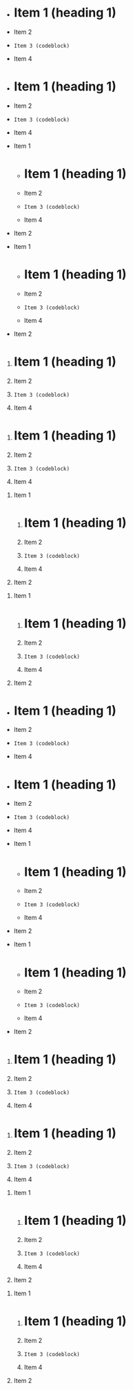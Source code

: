 - # Item 1 (heading 1)

- Item 2

- ```
  Item 3 (codeblock)
  ```

- Item 4

<!-- LIST_SEPARATOR -->

- # Item 1 (heading 1)
- Item 2
- ```
  Item 3 (codeblock)
  ```
- <p>Item 4</p>

<!-- LIST_SEPARATOR -->

- Item 1
  - # Item 1 (heading 1)
  
  - Item 2
  
  - ```
    Item 3 (codeblock)
    ```
  
  - Item 4
- Item 2

<!-- LIST_SEPARATOR -->

- Item 1
  - # Item 1 (heading 1)
  - Item 2
  - ```
    Item 3 (codeblock)
    ```
  - <p>Item 4</p>
- Item 2

1. # Item 1 (heading 1)

2. Item 2

3. ```
   Item 3 (codeblock)
   ```

4. Item 4

<!-- LIST_SEPARATOR -->

1. # Item 1 (heading 1)
2. Item 2
3. ```
   Item 3 (codeblock)
   ```
4. <p>Item 4</p>

<!-- LIST_SEPARATOR -->

1. Item 1
   1. # Item 1 (heading 1)
   
   2. Item 2
   
   3. ```
      Item 3 (codeblock)
      ```
   
   4. Item 4
2. Item 2

<!-- LIST_SEPARATOR -->

1. Item 1
   1. # Item 1 (heading 1)
   2. Item 2
   3. ```
      Item 3 (codeblock)
      ```
   4. <p>Item 4</p>
2. Item 2

<ul>
  <li>
    <h1>Item 1 (heading 1)</h1>
  </li>
  <li>
    <p>Item 2</p>
  </li>
  <li>
<pre><code>Item 3 (codeblock)
</code></pre>
  </li>
  <li>
    <p>Item 4</p>
  </li>
</ul>

<ul>
  <li>
    <h1>Item 1 (heading 1)</h1>
  </li>
  <li>Item 2</li>
  <li>
<pre><code>Item 3 (codeblock)
</code></pre>
  </li>
  <li>
    <p>Item 4</p>
  </li>
</ul>

<ul>
  <li>
    Item 1
    <ul>
      <li>
        <h1>Item 1 (heading 1)</h1>
      </li>
      <li>
        <p>Item 2</p>
      </li>
      <li>
<pre><code>Item 3 (codeblock)
</code></pre>
      </li>
      <li>
        <p>Item 4</p>
      </li>
    </ul>
  </li>
  <li>Item 2</li>
</ul>

<ul>
  <li>
    Item 1
    <ul>
      <li>
        <h1>Item 1 (heading 1)</h1>
      </li>
      <li>Item 2</li>
      <li>
<pre><code>Item 3 (codeblock)
</code></pre>
      </li>
      <li>
        <p>Item 4</p>
      </li>
    </ul>
  </li>
  <li>Item 2</li>
</ul>

<ol>
  <li>
    <h1>Item 1 (heading 1)</h1>
  </li>
  <li>
    <p>Item 2</p>
  </li>
  <li>
<pre><code>Item 3 (codeblock)
</code></pre>
  </li>
  <li>
    <p>Item 4</p>
  </li>
</ol>

<ol>
  <li>
    <h1>Item 1 (heading 1)</h1>
  </li>
  <li>Item 2</li>
  <li>
<pre><code>Item 3 (codeblock)
</code></pre>
  </li>
  <li>
    <p>Item 4</p>
  </li>
</ol>

<ol>
  <li>
    Item 1
    <ol>
      <li>
        <h1>Item 1 (heading 1)</h1>
      </li>
      <li>
        <p>Item 2</p>
      </li>
      <li>
<pre><code>Item 3 (codeblock)
</code></pre>
      </li>
      <li>
        <p>Item 4</p>
      </li>
    </ol>
  </li>
  <li>Item 2</li>
</ol>

<ol>
  <li>
    Item 1
    <ol>
      <li>
        <h1>Item 1 (heading 1)</h1>
      </li>
      <li>Item 2</li>
      <li>
<pre><code>Item 3 (codeblock)
</code></pre>
      </li>
      <li>
        <p>Item 4</p>
      </li>
    </ol>
  </li>
  <li>Item 2</li>
</ol>